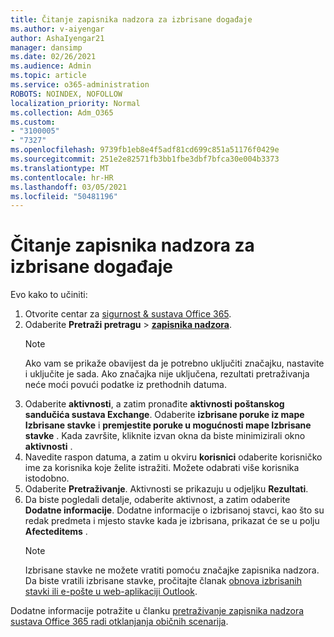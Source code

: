 ```yaml
---
title: Čitanje zapisnika nadzora za izbrisane događaje
ms.author: v-aiyengar
author: AshaIyengar21
manager: dansimp
ms.date: 02/26/2021
ms.audience: Admin
ms.topic: article
ms.service: o365-administration
ROBOTS: NOINDEX, NOFOLLOW
localization_priority: Normal
ms.collection: Adm_O365
ms.custom:
- "3100005"
- "7327"
ms.openlocfilehash: 9739fb1eb8e4f5adf81cd699c851a51176f0429e
ms.sourcegitcommit: 251e2e82571fb3bb1fbe3dbf7bfca30e004b3373
ms.translationtype: MT
ms.contentlocale: hr-HR
ms.lasthandoff: 03/05/2021
ms.locfileid: "50481196"
---
```

# <a name="read-the-audit-logs-for-deleted-events"></a>Čitanje zapisnika nadzora za izbrisane događaje

Evo kako to učiniti:

1. Otvorite centar za [sigurnost & sustava Office 365](https://go.microsoft.com/fwlink/p/?linkid=2077143).
1. Odaberite **Pretraži pretragu**  >  [**zapisnika nadzora**](https://go.microsoft.com/fwlink/?linkid=2103759).
    > [!NOTE]
    > Ako vam se prikaže obavijest da je potrebno uključiti značajku, nastavite i uključite je sada. Ako značajka nije uključena, rezultati pretraživanja neće moći povući podatke iz prethodnih datuma.
1. Odaberite **aktivnosti**, a zatim pronađite **aktivnosti poštanskog sandučića sustava Exchange**. Odaberite **izbrisane poruke iz mape Izbrisane stavke** i **premjestite poruke u mogućnosti mape Izbrisane stavke** . Kada završite, kliknite izvan okna da biste minimizirali okno **aktivnosti** .
1. Navedite raspon datuma, a zatim u okviru **korisnici** odaberite korisničko ime za korisnika koje želite istražiti. Možete odabrati više korisnika istodobno.
1. Odaberite **Pretraživanje**. Aktivnosti se prikazuju u odjeljku **Rezultati**.
1. Da biste pogledali detalje, odaberite aktivnost, a zatim odaberite **Dodatne informacije**. Dodatne informacije o izbrisanoj stavci, kao što su redak predmeta i mjesto stavke kada je izbrisana, prikazat će se u polju **Afecteditems** .
    > [!NOTE]
    > Izbrisane stavke ne možete vratiti pomoću značajke zapisnika nadzora. Da biste vratili izbrisane stavke, pročitajte članak [obnova izbrisanih stavki ili e-pošte u web-aplikaciji Outlook](https://go.microsoft.com/fwlink/?linkid=2103759).

Dodatne informacije potražite u članku [pretraživanje zapisnika nadzora sustava Office 365 radi otklanjanja običnih scenarija](https://go.microsoft.com/fwlink/?linkid=2103944).
